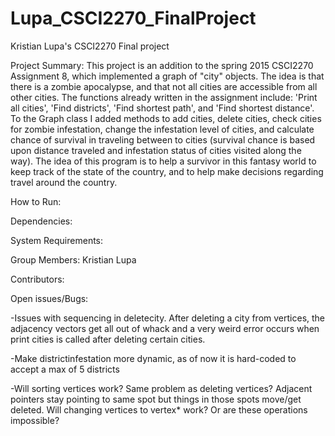 # Lupa_CSCI2270_FinalProject
Kristian Lupa's CSCI2270 Final project

Project Summary:
This project is an addition to the spring 2015 CSCI2270 Assignment 8, which implemented a graph of "city" objects. The idea is that there is a zombie apocalypse, and that not all cities are accessible from all other cities. The functions already written in the assignment include: 'Print all cities', 'Find districts', 'Find shortest path', and 'Find shortest distance'. To the Graph class I added methods to add cities, delete cities, check cities for zombie infestation, change the infestation level of cities, and calculate chance of survival in traveling between to cities (survival chance is based upon distance traveled and infestation status of cities visited along the way). The idea of this program is to help a survivor in this fantasy world to keep track of the state of the country, and to help make decisions regarding travel around the country.

How to Run:


Dependencies:


System Requirements:


Group Members:
Kristian Lupa

Contributors:


Open issues/Bugs:

-Issues with sequencing in deletecity. After deleting a city from vertices, the adjacency vectors get all out of whack and a very weird error occurs when print cities is called after deleting certain cities.

-Make districtinfestation more dynamic, as of now it is hard-coded to accept a max of 5 districts

-Will sorting vertices work? Same problem as deleting vertices? Adjacent pointers stay pointing to same spot but things in those spots move/get deleted. Will changing vertices to vertex* work? Or are these operations impossible?
